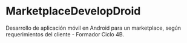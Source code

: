 # MarketplaceDevelopDroid
Desarrollo de aplicación móvil en Android para un marketplace, según requerimientos del cliente - Formador Ciclo 4B.
